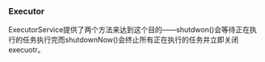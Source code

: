 ### Executor
ExecutorService提供了两个方法来达到这个目的——shutdwon()会等待正在执行的任务执行完而shutdownNow()会终止所有正在执行的任务并立即关闭execuotr。